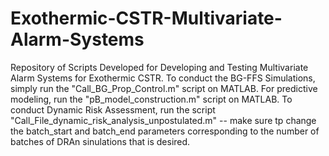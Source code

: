 # Exothermic-CSTR-Multivariate-Alarm-Systems
Repository of Scripts Developed for Developing and Testing Multivariate Alarm Systems for Exothermic CSTR.
To conduct the BG-FFS Simulations, simply run the "Call_BG_Prop_Control.m" script on MATLAB. For predictive modeling, run the "pB_model_construction.m" script on MATLAB.
To conduct Dynamic Risk Assessment, run the script "Call_File_dynamic_risk_analysis_unpostulated.m" -- make sure tp change the batch_start and batch_end parameters corresponding to the number of batches of DRAn sinulations that is desired.
